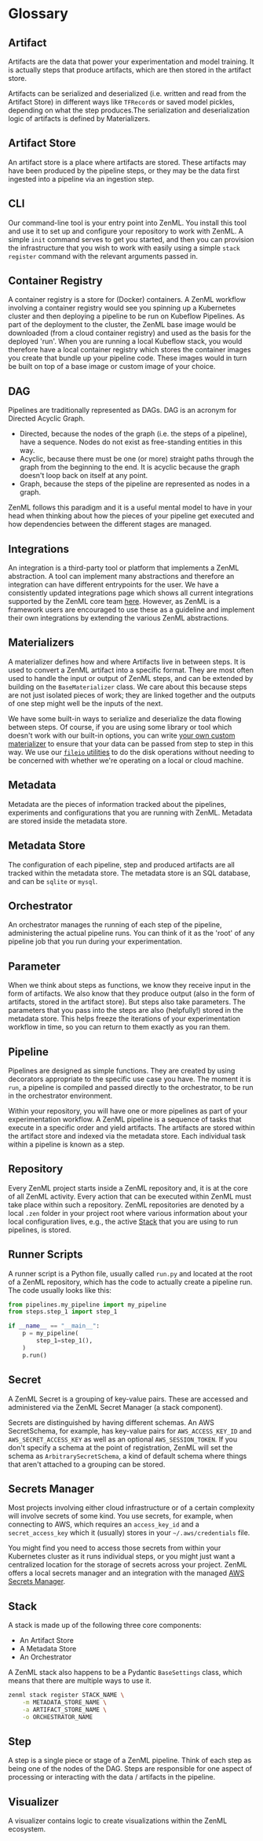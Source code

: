 # Glossary

## Artifact

Artifacts are the data that power your experimentation and model training. It is
actually steps that produce artifacts, which are then stored in the artifact
store.

Artifacts can be serialized and deserialized (i.e. written and read from the
Artifact Store) in different ways like `TFRecord`s or saved model pickles,
depending on what the step produces.The serialization and deserialization logic
of artifacts is defined by Materializers.

## Artifact Store

An artifact store is a place where artifacts are stored. These artifacts may
have been produced by the pipeline steps, or they may be the data first ingested
into a pipeline via an ingestion step.

## CLI

Our command-line tool is your entry point into ZenML. You install this tool and
use it to set up and configure your repository to work with ZenML. A simple
`init` command serves to get you started, and then you can provision the
infrastructure that you wish to work with easily using a simple `stack register`
command with the relevant arguments passed in.

## Container Registry

A container registry is a store for (Docker) containers. A ZenML workflow
involving a container registry would see you spinning up a Kubernetes cluster
and then deploying a pipeline to be run on Kubeflow Pipelines. As part of the
deployment to the cluster, the ZenML base image would be downloaded (from a
cloud container registry) and used as the basis for the deployed 'run'. When you
are running a local Kubeflow stack, you would therefore have a local container
registry which stores the container images you create that bundle up your
pipeline code. These images would in turn be built on top of a base image or
custom image of your choice.

## DAG

Pipelines are traditionally represented as DAGs. DAG is an acronym for Directed
Acyclic Graph.

- Directed, because the nodes of the graph (i.e. the steps of a pipeline), have
  a sequence. Nodes do not exist as free-standing entities in this way.
- Acyclic, because there must be one (or more) straight paths through the graph
  from the beginning to the end. It is acyclic because the graph doesn't loop
  back on itself at any point.
- Graph, because the steps of the pipeline are represented as nodes in a graph.

ZenML follows this paradigm and it is a useful mental model to have in your head
when thinking about how the pieces of your pipeline get executed and how
dependencies between the different stages are managed.

## Integrations

An integration is a third-party tool or platform that implements a ZenML abstraction. 
A tool can implement many abstractions and therefore an integration can have different 
entrypoints for the user. We have a consistently updated integrations page which shows all 
current integrations supported by the ZenML core team [here](../advanced-guide/integrations.md). 
However, as ZenML is a framework users are encouraged to use these as a guideline and implement 
their own integrations by extending the various ZenML abstractions.

## Materializers

A materializer defines how and where Artifacts live in between steps. It is used
to convert a ZenML artifact into a specific format. They are most often used to
handle the input or output of ZenML steps, and can be extended by building on
the `BaseMaterializer` class. We care about this because steps are not just
isolated pieces of work; they are linked together and the outputs of one step
might well be the inputs of the next.

We have some built-in ways to serialize and deserialize the data flowing between
steps. Of course, if you are using some library or tool which doesn't work with
our built-in options, you can write
[your own custom materializer](https://docs.zenml.io/guides/functional-api/materialize-artifacts)
to ensure that your data can be passed from step to step in this way. We use our
[`fileio` utilities](https://apidocs.zenml.io/api_reference/zenml.io.fileio.html)
to do the disk operations without needing to be concerned with whether we're
operating on a local or cloud machine.

## Metadata

Metadata are the pieces of information tracked about the pipelines, experiments
and configurations that you are running with ZenML. Metadata are stored inside
the metadata store.

## Metadata Store

The configuration of each pipeline, step and produced artifacts are all tracked
within the metadata store. The metadata store is an SQL database, and can be
`sqlite` or `mysql`.

## Orchestrator

An orchestrator manages the running of each step of the pipeline, administering
the actual pipeline runs. You can think of it as the 'root' of any pipeline job
that you run during your experimentation.

## Parameter

When we think about steps as functions, we know they receive input in the form
of artifacts. We also know that they produce output (also in the form of
artifacts, stored in the artifact store). But steps also take parameters. The
parameters that you pass into the steps are also (helpfully!) stored in the
metadata store. This helps freeze the iterations of your experimentation
workflow in time, so you can return to them exactly as you ran them.

## Pipeline

Pipelines are designed as simple functions. They are created by using decorators
appropriate to the specific use case you have. The moment it is `run`, a
pipeline is compiled and passed directly to the orchestrator, to be run in the
orchestrator environment.

Within your repository, you will have one or more pipelines as part of your
experimentation workflow. A ZenML pipeline is a sequence of tasks that execute
in a specific order and yield artifacts. The artifacts are stored within the
artifact store and indexed via the metadata store. Each individual task within a
pipeline is known as a step.

## Repository

Every ZenML project starts inside a ZenML repository and, it is at the core of
all ZenML activity. Every action that can be executed within ZenML must take
place within such a repository. ZenML repositories are denoted by a local `.zen`
folder in your project root where various information about your local
configuration lives, e.g., the active
[Stack](../advanced-guide/stacks-components-flavors.md) that you are using to
run pipelines, is stored.

## Runner Scripts

A runner script is a Python file, usually called `run.py` and located at the root of a 
ZenML repository, which has the code to actually create a pipeline run. The code usually 
looks like this:

```python
from pipelines.my_pipeline import my_pipeline
from steps.step_1 import step_1

if __name__ == "__main__":
    p = my_pipeline(
        step_1=step_1(),
    )
    p.run()
```

## Secret

A ZenML Secret is a grouping of key-value pairs. These are accessed and
administered via the ZenML Secret Manager (a stack component).

Secrets are distinguished by having different schemas. An AWS SecretSchema, for
example, has key-value pairs for `AWS_ACCESS_KEY_ID` and `AWS_SECRET_ACCESS_KEY`
as well as an optional `AWS_SESSION_TOKEN`. If you don't specify a schema at the
point of registration, ZenML will set the schema as `ArbitrarySecretSchema`, a
kind of default schema where things that aren't attached to a grouping can be
stored.

## Secrets Manager

Most projects involving either cloud infrastructure or of a certain complexity
will involve secrets of some kind. You use secrets, for example, when connecting
to AWS, which requires an `access_key_id` and a `secret_access_key` which it
(usually) stores in your `~/.aws/credentials` file.

You might find you need to access those secrets from within your Kubernetes
cluster as it runs individual steps, or you might just want a centralized
location for the storage of secrets across your project. ZenML offers a local
secrets manager and an integration with the managed [AWS Secrets
Manager](https://aws.amazon.com/secrets-manager).

## Stack

A stack is made up of the following three core components:

- An Artifact Store
- A Metadata Store
- An Orchestrator

A ZenML stack also happens to be a Pydantic `BaseSettings` class, which means
that there are multiple ways to use it.

```bash
zenml stack register STACK_NAME \
    -m METADATA_STORE_NAME \
    -a ARTIFACT_STORE_NAME \
    -o ORCHESTRATOR_NAME
```

## Step

A step is a single piece or stage of a ZenML pipeline. Think of each step as
being one of the nodes of the DAG. Steps are responsible for one aspect of
processing or interacting with the data / artifacts in the pipeline.

## Visualizer

A visualizer contains logic to create visualizations within the ZenML ecosystem.
